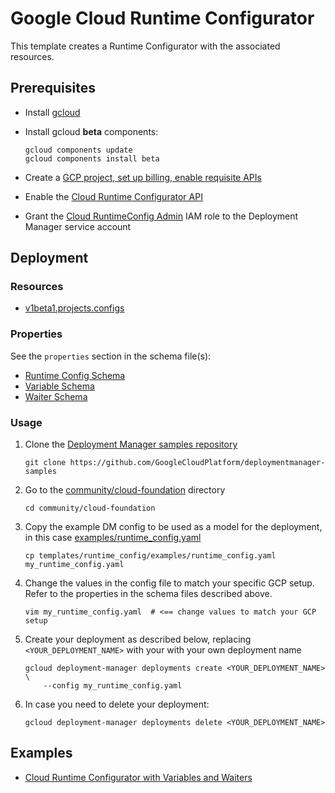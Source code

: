 # Google Cloud Runtime Configurator

This template creates a Runtime Configurator with the associated resources.

## Prerequisites

- Install [gcloud](https://cloud.google.com/sdk)
- Install gcloud **beta** components:

  ```shell
  gcloud components update
  gcloud components install beta
  ```

- Create a [GCP project, set up billing, enable requisite APIs](../project/README.md)
- Enable the [Cloud Runtime Configurator API](https://console.developers.google.com/apis/api/runtimeconfig.googleapis.com)
- Grant the [Cloud RuntimeConfig Admin](https://cloud.google.com/deployment-manager/runtime-configurator/access-control)
  IAM role to the Deployment Manager service account

## Deployment

### Resources

- [v1beta1.projects.configs](https://cloud.google.com/deployment-manager/runtime-configurator/create-and-delete-runtimeconfig-resources)

### Properties

See the `properties` section in the schema file(s):

- [Runtime Config Schema](runtime_config.py.schema)
- [Variable Schema](variable.py.schema)
- [Waiter Schema](waiter.py.schema)

### Usage

1. Clone the [Deployment Manager samples repository](https://github.com/GoogleCloudPlatform/deploymentmanager-samples)

   ```shell
   git clone https://github.com/GoogleCloudPlatform/deploymentmanager-samples
   ```

2. Go to the [community/cloud-foundation](../../) directory

   ```shell
   cd community/cloud-foundation
   ```

3. Copy the example DM config to be used as a model for the deployment,
   in this case [examples/runtime\_config.yaml](examples/runtime_config.yaml)

   ```shell
   cp templates/runtime_config/examples/runtime_config.yaml my_runtime_config.yaml
   ```

4. Change the values in the config file to match your specific GCP setup.
   Refer to the properties in the schema files described above.

   ```shell
   vim my_runtime_config.yaml  # <== change values to match your GCP setup
   ```

5. Create your deployment as described below, replacing `<YOUR_DEPLOYMENT_NAME>`
   with your with your own deployment name

   ```shell
   gcloud deployment-manager deployments create <YOUR_DEPLOYMENT_NAME> \
       --config my_runtime_config.yaml
   ```

6. In case you need to delete your deployment:

   ```shell
   gcloud deployment-manager deployments delete <YOUR_DEPLOYMENT_NAME>
   ```

## Examples

- [Cloud Runtime Configurator with Variables and Waiters](examples/runtime_config.yaml)
